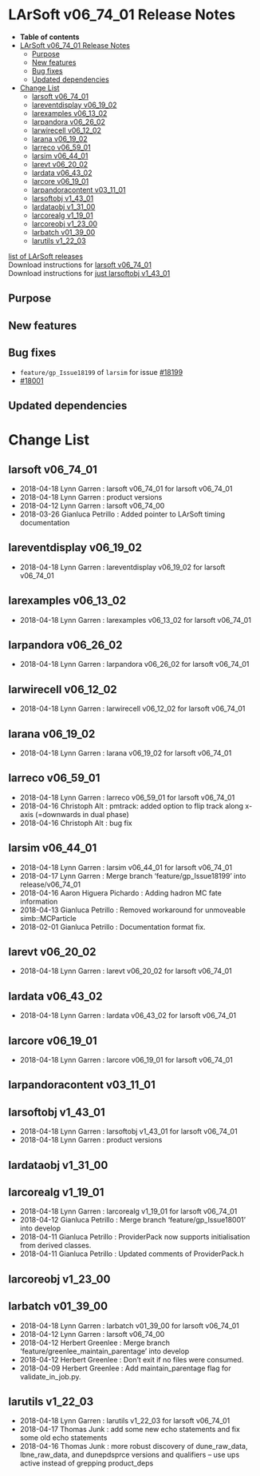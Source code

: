 LArSoft v06\_74\_01 Release Notes
======================================================================

-   **Table of contents**
-   [LArSoft v06\_74\_01 Release Notes](#LArSoft-v06_74_01-Release-Notes)
    -   [Purpose](#Purpose)
    -   [New features](#New-features)
    -   [Bug fixes](#Bug-fixes)
    -   [Updated dependencies](#Updated-dependencies)
-   [Change List](#Change-List)
    -   [larsoft v06\_74\_01](#larsoft-v06_74_01)
    -   [lareventdisplay v06\_19\_02](#lareventdisplay-v06_19_02)
    -   [larexamples v06\_13\_02](#larexamples-v06_13_02)
    -   [larpandora v06\_26\_02](#larpandora-v06_26_02)
    -   [larwirecell v06\_12\_02](#larwirecell-v06_12_02)
    -   [larana v06\_19\_02](#larana-v06_19_02)
    -   [larreco v06\_59\_01](#larreco-v06_59_01)
    -   [larsim v06\_44\_01](#larsim-v06_44_01)
    -   [larevt v06\_20\_02](#larevt-v06_20_02)
    -   [lardata v06\_43\_02](#lardata-v06_43_02)
    -   [larcore v06\_19\_01](#larcore-v06_19_01)
    -   [larpandoracontent v03\_11\_01](#larpandoracontent-v03_11_01)
    -   [larsoftobj v1\_43\_01](#larsoftobj-v1_43_01)
    -   [lardataobj v1\_31\_00](#lardataobj-v1_31_00)
    -   [larcorealg v1\_19\_01](#larcorealg-v1_19_01)
    -   [larcoreobj v1\_23\_00](#larcoreobj-v1_23_00)
    -   [larbatch v01\_39\_00](#larbatch-v01_39_00)
    -   [larutils v1\_22\_03](#larutils-v1_22_03)

[list of LArSoft releases](LArSoft_release_list)\
Download instructions for [larsoft v06\_74\_01](http://scisoft.fnal.gov/scisoft/bundles/larsoft/v06_74_01/larsoft-v06_74_01.html)\
Download instructions for [just larsoftobj v1\_43\_01](http://scisoft.fnal.gov/scisoft/bundles/larsoftobj/v1_43_01/larsoftobj-v1_43_01.html)

Purpose
--------------------

New features
------------------------------

Bug fixes
------------------------

-   `feature/gp_Issue18199` of `larsim` for issue [\#18199](/redmine/issues/18199 "Necessary Maintenance: Remove unmoveable MCParticle workaround (Closed)")
-   [\#18001](/redmine/issues/18001 "Bug: lar::ProviderPack should accept objects of classes derived from the required ones (Closed)")

Updated dependencies
----------------------------------------------

Change List
============================

larsoft v06\_74\_01
------------------------------------------

-   2018-04-18 Lynn Garren : larsoft v06\_74\_01 for larsoft v06\_74\_01
-   2018-04-18 Lynn Garren : product versions
-   2018-04-12 Lynn Garren : larsoft v06\_74\_00
-   2018-03-26 Gianluca Petrillo : Added pointer to LArSoft timing documentation

lareventdisplay v06\_19\_02
----------------------------------------------------------

-   2018-04-18 Lynn Garren : lareventdisplay v06\_19\_02 for larsoft v06\_74\_01

larexamples v06\_13\_02
--------------------------------------------------

-   2018-04-18 Lynn Garren : larexamples v06\_13\_02 for larsoft v06\_74\_01

larpandora v06\_26\_02
------------------------------------------------

-   2018-04-18 Lynn Garren : larpandora v06\_26\_02 for larsoft v06\_74\_01

larwirecell v06\_12\_02
--------------------------------------------------

-   2018-04-18 Lynn Garren : larwirecell v06\_12\_02 for larsoft v06\_74\_01

larana v06\_19\_02
----------------------------------------

-   2018-04-18 Lynn Garren : larana v06\_19\_02 for larsoft v06\_74\_01

larreco v06\_59\_01
------------------------------------------

-   2018-04-18 Lynn Garren : larreco v06\_59\_01 for larsoft v06\_74\_01
-   2018-04-16 Christoph Alt : pmtrack: added option to flip track along x-axis (=downwards in dual phase)
-   2018-04-16 Christoph Alt : bug fix

larsim v06\_44\_01
----------------------------------------

-   2018-04-18 Lynn Garren : larsim v06\_44\_01 for larsoft v06\_74\_01
-   2018-04-17 Lynn Garren : Merge branch ‘feature/gp\_Issue18199’ into release/v06\_74\_01
-   2018-04-16 Aaron Higuera Pichardo : Adding hadron MC fate information
-   2018-04-13 Gianluca Petrillo : Removed workaround for unmoveable simb::MCParticle
-   2018-02-01 Gianluca Petrillo : Documentation format fix.

larevt v06\_20\_02
----------------------------------------

-   2018-04-18 Lynn Garren : larevt v06\_20\_02 for larsoft v06\_74\_01

lardata v06\_43\_02
------------------------------------------

-   2018-04-18 Lynn Garren : lardata v06\_43\_02 for larsoft v06\_74\_01

larcore v06\_19\_01
------------------------------------------

-   2018-04-18 Lynn Garren : larcore v06\_19\_01 for larsoft v06\_74\_01

larpandoracontent v03\_11\_01
--------------------------------------------------------------

larsoftobj v1\_43\_01
----------------------------------------------

-   2018-04-18 Lynn Garren : larsoftobj v1\_43\_01 for larsoft v06\_74\_01
-   2018-04-18 Lynn Garren : product versions

lardataobj v1\_31\_00
----------------------------------------------

larcorealg v1\_19\_01
----------------------------------------------

-   2018-04-18 Lynn Garren : larcorealg v1\_19\_01 for larsoft v06\_74\_01
-   2018-04-12 Gianluca Petrillo : Merge branch ‘feature/gp\_Issue18001’ into develop
-   2018-04-11 Gianluca Petrillo : ProviderPack now supports initialisation from derived classes.
-   2018-04-11 Gianluca Petrillo : Updated comments of ProviderPack.h

larcoreobj v1\_23\_00
----------------------------------------------

larbatch v01\_39\_00
--------------------------------------------

-   2018-04-18 Lynn Garren : larbatch v01\_39\_00 for larsoft v06\_74\_01
-   2018-04-12 Lynn Garren : larsoft v06\_74\_00
-   2018-04-12 Herbert Greenlee : Merge branch ‘feature/greenlee\_maintain\_parentage’ into develop
-   2018-04-12 Herbert Greenlee : Don’t exit if no files were consumed.
-   2018-04-09 Herbert Greenlee : Add maintain\_parentage flag for validate\_in\_job.py.

larutils v1\_22\_03
------------------------------------------

-   2018-04-18 Lynn Garren : larutils v1\_22\_03 for larsoft v06\_74\_01
-   2018-04-17 Thomas Junk : add some new echo statements and fix some old echo statements
-   2018-04-16 Thomas Junk : more robust discovery of dune\_raw\_data, lbne\_raw\_data, and dunepdsprce versions and qualifiers – use ups active instead of grepping product\_deps
